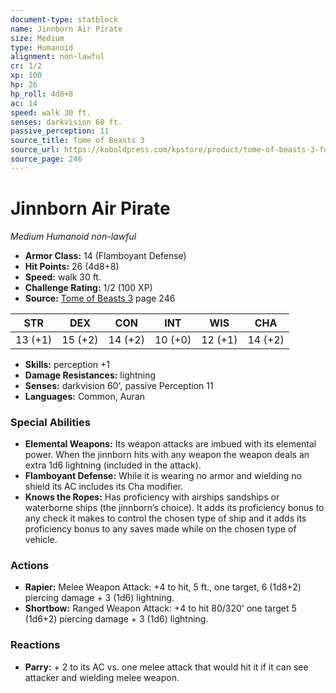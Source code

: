```yaml
---
document-type: statblock
name: Jinnborn Air Pirate
size: Medium
type: Humanoid
alignment: non-lawful
cr: 1/2
xp: 100
hp: 26
hp_roll: 4d8+8
ac: 14
speed: walk 30 ft.
senses: darkvision 60 ft. 
passive_perception: 11
source_title: Tome of Beasts 3
source_url: https://koboldpress.com/kpstore/product/tome-of-beasts-3-for-5th-edition/
source_page: 246
---
```


# Jinnborn Air Pirate

*Medium* *Humanoid* *non-lawful*

- **Armor Class:** 14 (Flamboyant Defense)
- **Hit Points:** 26 (4d8+8)
- **Speed:** walk 30 ft.
- **Challenge Rating:** 1/2 (100 XP)
- **Source:** [Tome of Beasts 3](https://koboldpress.com/kpstore/product/tome-of-beasts-3-for-5th-edition/) page 246

| STR | DEX | CON | INT | WIS | CHA |
| --- | --- | --- | --- | --- | --- |
| 13 (+1) | 15 (+2) | 14 (+2) | 10 (+0) | 12 (+1) | 14 (+2) |

- **Skills:** perception +1
- **Damage Resistances:** lightning
- **Senses:** darkvision 60', passive Perception 11
- **Languages:** Common, Auran

### Special Abilities

- **Elemental Weapons:** Its weapon attacks are imbued with its elemental power. When the jinnborn hits with any weapon the weapon deals an extra 1d6 lightning (included in the attack).
- **Flamboyant Defense:** While it is wearing no armor and wielding no shield its AC includes its Cha modifier.
- **Knows the Ropes:** Has proficiency with airships sandships or waterborne ships (the jinnborn’s choice). It adds its proficiency bonus to any check it makes to control the chosen type of ship and it adds its proficiency bonus to any saves made while on the chosen type of vehicle.

### Actions

- **Rapier:** Melee Weapon Attack: +4 to hit, 5 ft., one target, 6 (1d8+2) piercing damage + 3 (1d6) lightning.
- **Shortbow:** Ranged Weapon Attack: +4 to hit 80/320' one target 5 (1d6+2) piercing damage + 3 (1d6) lightning.

### Reactions

- **Parry:** + 2 to its AC vs. one melee attack that would hit it if it can see attacker and wielding melee weapon.

